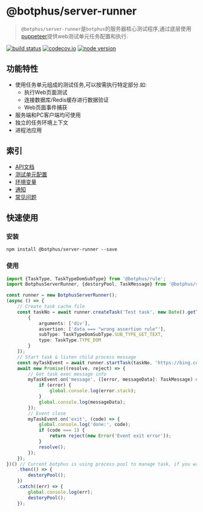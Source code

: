 # @botphus/server-runner
> `@botphus/server-runner`是`botphus`的服务器核心测试程序,通过底层使用[puppeteer](https://github.com/GoogleChrome/puppeteer)提供web测试单元任务配置和执行.

[![build status][travis-image]][travis-url]
[![codecov.io][codecov-image]][codecov-url]
[![node version][node-image]][node-url]

[travis-image]: https://img.shields.io/travis/botphus/botphus-server-runner/master.svg?style=flat-square
[travis-url]: https://travis-ci.org/botphus/botphus-server-runner
[codecov-image]: https://img.shields.io/codecov/c/github/botphus/botphus-server-runner/master.svg?style=flat-square
[codecov-url]: https://codecov.io/github/botphus/botphus-server-runner?branch=master
[node-image]: https://img.shields.io/badge/node.js-%3E=_6-green.svg?style=flat-square
[node-url]: http://nodejs.org/download/

## 功能特性
- 使用任务单元组成的测试任务,可以按需执行特定部分.如:
    - 执行Web页面测试
    - 连接数据库/Redis缓存进行数据验证
    - Web页面事件捕获
- 服务端和PC客户端均可使用
- 独立的任务环境上下文
- 进程池应用

## 索引
- [API文档](docs/API.md)
- [测试单元配置](docs/unit.md)
- [环境变量](docs/environment.md)
- [通知](docs/event_message.md)
- [常见问题](docs/troubleshooting.md)

## 快速使用

### 安装
```shell
npm install @botphus/server-runner --save
```

### 使用
```typescript
import {TaskType, TaskTypeDomSubType} from '@botphus/rule';
import BotphusServerRunner, {destoryPool, TaskMessage} from '@botphus/server-runner';

const runner = new BotphusServerRunner();
(async () => {
    // Create task cache file
    const taskNo = await runner.createTask('Test task', new Date().getTime(), [
        {
            arguments: ['div'],
            assertion: ['data === "wrong assertion rule"'],
            subType: TaskTypeDomSubType.SUB_TYPE_GET_TEXT,
            type: TaskType.TYPE_DOM
        }
    ]);
    // Start task & listen child process message
    const myTaskEvent = await runner.startTask(taskNo, 'https://bing.com/');
    await new Promise((resolve, reject) => {
        // Get task exec message info
        myTaskEvent.on('message', ([error, messageData]: TaskMessage) => {
            if (error) {
                global.console.log(error.stack);
            }
            global.console.log(messageData);
        });
        // Event close
        myTaskEvent.on('exit', (code) => {
            global.console.log('done:', code);
            if (code === 1) {
                return reject(new Error('Event exit error'));
            }
            resolve();
        });
    });
})() // Current botphus is using process pool to manage task, if you want to stop main process, please destory cluster pool
    .then(() => {
        destoryPool();
    })
    .catch((err) => {
        global.console.log(err);
        destoryPool();
    });
```